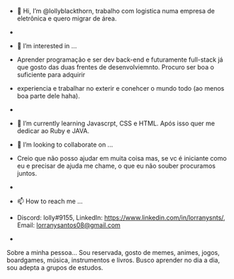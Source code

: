 - 👋 Hi, I’m @lollyblackthorn, trabalho  com logistica numa empresa de eletrônica e quero migrar de área.
- 
- 👀 I’m interested in ...  
-  Aprender programação e ser dev back-end e futuramente full-stack já que gosto das duas frentes de desenvolviemnto. Procuro ser boa o suficiente para adquirir 
-  experiencia e trabalhar no exterir e conehcer o mundo todo (ao menos boa parte dele haha).
-  
- 🌱 I’m currently learning 
Javascrpt, CSS e HTML.  Após isso quer me dedicar ao Ruby e JAVA.

- 💞️ I’m looking to collaborate on ...   
- Creio que não posso ajudar em muita coisa mas, se vc é iniciante como eu e precisar de ajuda me chame, o que eu não souber procuramos juntos.   
- 
- 📫 How to reach me ...
- Discord: lolly#9155, LinkedIn: https://www.linkedin.com/in/lorranysnts/, Email: lorranysantos08@gmail.com
- 

Sobre a minha pessoa...
Sou reservada, gosto de memes, animes, jogos, boardgames, música, instrumentos e livros.
Busco aprender no dia a dia, sou adepta a grupos de estudos.
<!---
lollyblackthorn/lollyblackthorn is a ✨ special ✨ repository because its `README.md` (this file) appears on your GitHub profile.
You can click the Preview link to take a look at your changes.
--->
